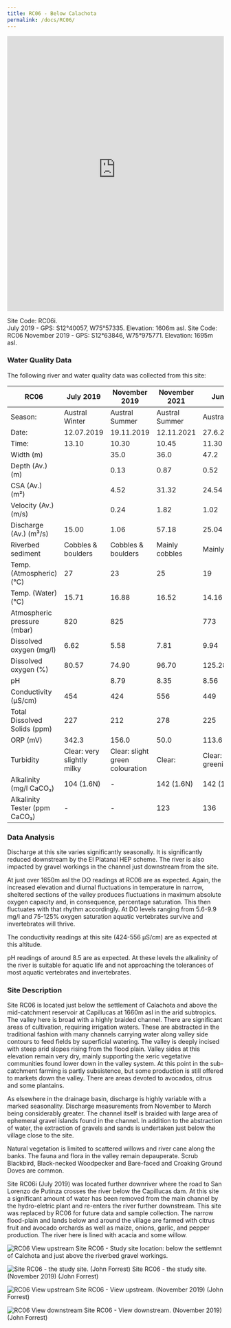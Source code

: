 ```yaml
---
title: RC06 - Below Calachota
permalink: /docs/RC06/
---
```


<iframe width="100%" height="640" allowfullscreen style="border-style:none;" src="https://cavep-undc-hosting.netlify.com/sites/RC06i/app-files/"></iframe>


Site Code: RC06i.  
July 2019 - GPS: S12°40057, W75°57335. Elevation:
1606m asl.
Site Code: RC06
November 2019 - GPS: S12°63846, W75°975771. Elevation:
1695m asl.


### Water Quality Data

The following river and water quality data was collected from this site:

|     RC06                             |     July 2019                     |     November 2019                      |     November 2021     |     June 2022                           |
|--------------------------------------|-----------------------------------|----------------------------------------|-----------------------|-----------------------------------------|
|     Season:                          |     Austral Winter                |     Austral Summer                     |     Austral Summer    |     Austral Winter                      |
|     Date:                            |     12.07.2019                    |     19.11.2019                         |     12.11.2021        |     27.6.22                             |
|     Time:                            |     13.10                         |     10.30                              |     10.45             |     11.30                               |
|     Width (m)                        |                                   |     35.0                               |     36.0              |     47.2                                |
|     Depth (Av.) (m)                  |                                   |     0.13                               |     0.87              |     0.52                                |
|     CSA (Av.) (m²)                   |                                   |     4.52                               |     31.32             |     24.54                               |
|     Velocity (Av.) (m/s)             |                                   |     0.24                               |     1.82              |     1.02                                |
|     Discharge (Av.) (m³/s)           |     15.00                         |     1.06                               |     57.18             |     25.04                               |
|     Riverbed sediment                |     Cobbles & boulders            |     Cobbles & boulders                 |     Mainly cobbles    |     Mainly cobbles                      |
|     Temp. (Atmospheric) (°C)         |     27                            |     23                                 |     25                |     19                                  |
|     Temp. (Water) (°C)               |     15.71                         |     16.88                              |     16.52             |     14.16                               |
|     Atmospheric pressure (mbar)      |     820                           |     825                                |                       |     773                                 |
|     Dissolved oxygen (mg/l)          |     6.62                          |     5.58                               |     7.81              |     9.94                                |
|     Dissolved oxygen (%)             |     80.57                         |     74.90                              |     96.70             |     125.28                              |
|     pH                               |                                   |     8.79                               |     8.35              |     8.56                                |
|     Conductivity (µS/cm)             |     454                           |     424                                |     556               |     449                                 |
|     Total Dissolved Solids (ppm)     |     227                           |     212                                |     278               |     225                                 |
|     ORP (mV)                         |     342.3                         |     156.0                              |     50.0              |     113.6                               |
|     Turbidity                        |     Clear: very slightly milky    |     Clear: slight green colouration    |     Clear:            |     Clear: slightly greenish/blueish    |
|     Alkalinity (mg/l CaCO₃)          |     104 (1.6N)                    |     -                                  |     142 (1.6N)        |     142 (1.6N)                          |
|     Alkalinity Tester (ppm CaCO₃)    |     -                             |     -                                  |     123               |     136                                 |


### Data Analysis
Discharge at this site varies significantly seasonally. It is significantly reduced downstream by the El Platanal HEP scheme. The river is also impacted by gravel workings in the channel just downstream from the site.

At just over 1650m asl the DO readings at RC06 are as expected. Again, the increased elevation and diurnal fluctuations in temperature in narrow, sheltered sections of the valley produces fluctuations in maximum absolute oxygen capacity and, in consequence, percentage saturation. This then fluctuates with that rhythm accordingly. At DO levels ranging from 5.6-9.9 mg/l and 75-125% oxygen saturation aquatic vertebrates survive and invertebrates will thrive.

The conductivity readings at this site (424-556 µS/cm) are as expected at this altitude.

pH readings of around 8.5 are as expected. At these levels the alkalinity of the river is suitable for aquatic life and not approaching the tolerances of most aquatic vertebrates and invertebrates. 


### Site Description
Site RC06 is located just below the settlement of Calachota and above the mid-catchment reservoir at Capillucas at 1660m asl in the arid subtropics. The valley here is broad with a highly braided channel. There are significant areas of cultivation, requiring irrigation waters. These are abstracted in the traditional fashion with many channels carrying water along valley side contours to feed fields by superficial watering. The valley is deeply incised with steep arid slopes rising from the flood plain. Valley sides at this elevation remain very dry, mainly supporting the xeric vegetative communities found lower down in the valley system. At this point in the sub-catchment farming is partly subsistence, but some production is still offered to markets down the valley. There are areas devoted to avocados, citrus and some plantains. 

As elsewhere in the drainage basin, discharge is highly variable with a marked seasonality. Discharge measurements from November to March being considerably greater. The channel itself is braided with large area of ephemeral gravel islands found in the channel. In addition to the abstraction of water, the extraction of gravels and sands is undertaken just below the village close to the site. 

Natural vegetation is limited to scattered willows and river cane along the banks. The fauna and flora in the valley remain depauperate. Scrub Blackbird, Black-necked Woodpecker and Bare-faced and Croaking Ground Doves are common.

Site RC06i (July 2019) was located further downriver where the road to San Lorenzo de Putinza crosses the river below the Capillucas dam. At this site a significant amount of water has been removed from the main channel by the hydro-eletric plant and re-enters the river further downstream. This site was replaced by RC06 for future data and sample collection. The narrow flood-plain and lands below and around the village are farmed with citrus fruit and avocado orchards as well as maize, onions, garlic, and pepper production. The river here is lined with acacia and some willow.


![RC06 View upstream](/assets/SiteDescriptions/RC06/RC06BelowCalachota.jpg)
Site RC06 - Study site location: below the settlemnt of Calchota and just above the riverbed gravel workings. 


![Site RC06 - the study site. (John Forrest)](/assets/SiteDescriptions/RC06/RC06Studysite.JPG)
Site RC06 - the study site.  (November 2019) (John Forrest)


![RC06 View upstream](/assets/SiteDescriptions/RC06/RC06Viewupstream.JPG)
Site RC06 - View upstream.  (November 2019) (John Forrest)


![RC06 View downstream](/assets/SiteDescriptions/RC06/RC06Viewdownstream.JPG)
Site RC06 - View downstream.  (November 2019) (John Forrest)
